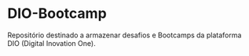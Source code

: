 # DIO-Bootcamp
Repositório destinado a armazenar desafios e Bootcamps da plataforma DIO (Digital Inovation One).
